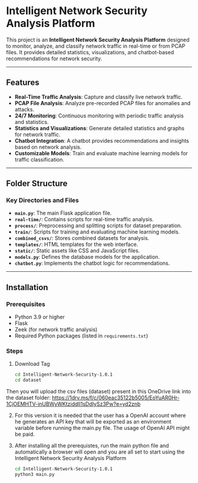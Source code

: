 # Intelligent Network Security Analysis Platform

This project is an **Intelligent Network Security Analysis Platform** designed to monitor, analyze, and classify network traffic in real-time or from PCAP files. It provides detailed statistics, visualizations, and chatbot-based recommendations for network security.

---

## Features

- **Real-Time Traffic Analysis**: Capture and classify live network traffic.
- **PCAP File Analysis**: Analyze pre-recorded PCAP files for anomalies and attacks.
- **24/7 Monitoring**: Continuous monitoring with periodic traffic analysis and statistics.
- **Statistics and Visualizations**: Generate detailed statistics and graphs for network traffic.
- **Chatbot Integration**: A chatbot provides recommendations and insights based on network analysis.
- **Customizable Models**: Train and evaluate machine learning models for traffic classification.

---

## Folder Structure

### Key Directories and Files

- **`main.py`**: The main Flask application file.
- **`real-time/`**: Contains scripts for real-time traffic analysis.
- **`process/`**: Preprocessing and splitting scripts for dataset preparation.
- **`train/`**: Scripts for training and evaluating machine learning models.
- **`combined_csvs/`**: Stores combined datasets for analysis.
- **`templates/`**: HTML templates for the web interface.
- **`static/`**: Static assets like CSS and JavaScript files.
- **`models.py`**: Defines the database models for the application.
- **`chatbot.py`**: Implements the chatbot logic for recommendations.

---

## Installation

### Prerequisites

- Python 3.9 or higher
- Flask
- Zeek (for network traffic analysis)
- Required Python packages (listed in `requirements.txt`)

### Steps

1. Download Tag

   ```bash
   cd Intelligent-Network-Security-1.0.1
   cd dataset
   ```
Then you will upload the csv files (dataset) present in this OneDrive link into the dataset folder: 
https://1drv.ms/f/c/060eac35122b5005/EoYuAR0Hr-1CjOEMHTV-inUBWyWKtziddlI1sDdIySz3Pw?e=yd2znb

2. For this version it is needed that the user has a OpenAI account where he generates an API key that will be exported as an environment variable before running the main.py file. The usage of OpenAI API might be paid.

3. After installing all the prerequistes, run the main python file and automatically a browser will open and you are all set to start using the Intelligent Network Security Analysis Platform
      ```bash
   cd Intelligent-Network-Security-1.0.1
   python3 main.py
   ```

